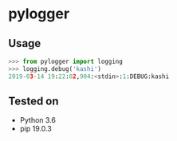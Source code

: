 # pylogger

## Usage

```python
>>> from pylogger import logging
>>> logging.debug('kashi')
2019-03-14 19:22:02,904:<stdin>:1:DEBUG:kashi
```

## Tested on
- Python 3.6
- pip 19.0.3
